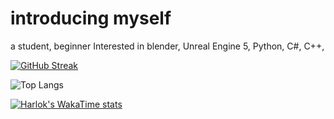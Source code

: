 # introducing myself

a student, beginner
Interested in 
blender,
Unreal Engine 5, 
Python, 
C#,
C++, 

[![GitHub Streak](https://github-readme-streak-stats.herokuapp.com?user=Lmucil&theme=hacker&date_format=n%2Fj%5B%2FY%5D)](https://git.io/streak-stats)

![Top Langs](https://github-readme-stats.vercel.app/api/top-langs/?username=Lmucil&layout=compact)

[![Harlok's WakaTime stats](https://github-readme-stats.vercel.app/api/wakatime?username=Lmucil)](https://github.com/anuraghazra/github-readme-stats)
